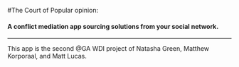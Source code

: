 
#The Court of Popular opinion:

#### A conflict mediation app sourcing solutions from your social network.
---


This app is the second @GA WDI project of Natasha Green, Matthew Korporaal, and Matt Lucas.